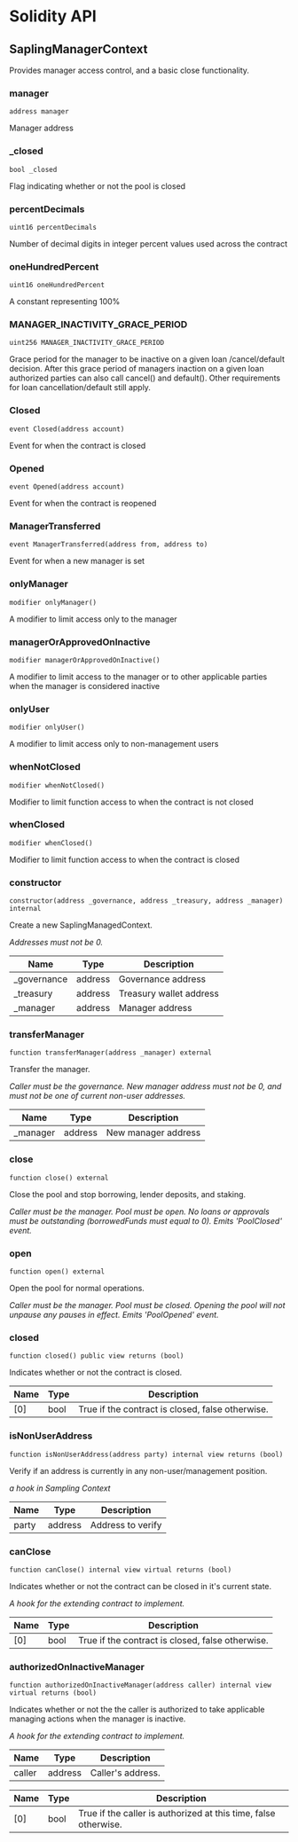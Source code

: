 # Solidity API

## SaplingManagerContext

Provides manager access control, and a basic close functionality.

### manager

```solidity
address manager
```

Manager address

### _closed

```solidity
bool _closed
```

Flag indicating whether or not the pool is closed

### percentDecimals

```solidity
uint16 percentDecimals
```

Number of decimal digits in integer percent values used across the contract

### oneHundredPercent

```solidity
uint16 oneHundredPercent
```

A constant representing 100%

### MANAGER_INACTIVITY_GRACE_PERIOD

```solidity
uint256 MANAGER_INACTIVITY_GRACE_PERIOD
```

Grace period for the manager to be inactive on a given loan /cancel/default decision.
        After this grace period of managers inaction on a given loan authorized parties
        can also call cancel() and default(). Other requirements for loan cancellation/default still apply.

### Closed

```solidity
event Closed(address account)
```

Event for when the contract is closed

### Opened

```solidity
event Opened(address account)
```

Event for when the contract is reopened

### ManagerTransferred

```solidity
event ManagerTransferred(address from, address to)
```

Event for when a new manager is set

### onlyManager

```solidity
modifier onlyManager()
```

A modifier to limit access only to the manager

### managerOrApprovedOnInactive

```solidity
modifier managerOrApprovedOnInactive()
```

A modifier to limit access to the manager or to other applicable parties when the manager is considered inactive

### onlyUser

```solidity
modifier onlyUser()
```

A modifier to limit access only to non-management users

### whenNotClosed

```solidity
modifier whenNotClosed()
```

Modifier to limit function access to when the contract is not closed

### whenClosed

```solidity
modifier whenClosed()
```

Modifier to limit function access to when the contract is closed

### constructor

```solidity
constructor(address _governance, address _treasury, address _manager) internal
```

Create a new SaplingManagedContext.

_Addresses must not be 0._

| Name | Type | Description |
| ---- | ---- | ----------- |
| _governance | address | Governance address |
| _treasury | address | Treasury wallet address |
| _manager | address | Manager address |

### transferManager

```solidity
function transferManager(address _manager) external
```

Transfer the manager.

_Caller must be the governance.
     New manager address must not be 0, and must not be one of current non-user addresses._

| Name | Type | Description |
| ---- | ---- | ----------- |
| _manager | address | New manager address |

### close

```solidity
function close() external
```

Close the pool and stop borrowing, lender deposits, and staking.

_Caller must be the manager.
     Pool must be open.
     No loans or approvals must be outstanding (borrowedFunds must equal to 0).
     Emits 'PoolClosed' event._

### open

```solidity
function open() external
```

Open the pool for normal operations.

_Caller must be the manager.
     Pool must be closed.
     Opening the pool will not unpause any pauses in effect.
     Emits 'PoolOpened' event._

### closed

```solidity
function closed() public view returns (bool)
```

Indicates whether or not the contract is closed.

| Name | Type | Description |
| ---- | ---- | ----------- |
| [0] | bool | True if the contract is closed, false otherwise. |

### isNonUserAddress

```solidity
function isNonUserAddress(address party) internal view returns (bool)
```

Verify if an address is currently in any non-user/management position.

_a hook in Sampling Context_

| Name | Type | Description |
| ---- | ---- | ----------- |
| party | address | Address to verify |

### canClose

```solidity
function canClose() internal view virtual returns (bool)
```

Indicates whether or not the contract can be closed in it's current state.

_A hook for the extending contract to implement._

| Name | Type | Description |
| ---- | ---- | ----------- |
| [0] | bool | True if the contract is closed, false otherwise. |

### authorizedOnInactiveManager

```solidity
function authorizedOnInactiveManager(address caller) internal view virtual returns (bool)
```

Indicates whether or not the the caller is authorized to take applicable managing actions when the
        manager is inactive.

_A hook for the extending contract to implement._

| Name | Type | Description |
| ---- | ---- | ----------- |
| caller | address | Caller's address. |

| Name | Type | Description |
| ---- | ---- | ----------- |
| [0] | bool | True if the caller is authorized at this time, false otherwise. |

